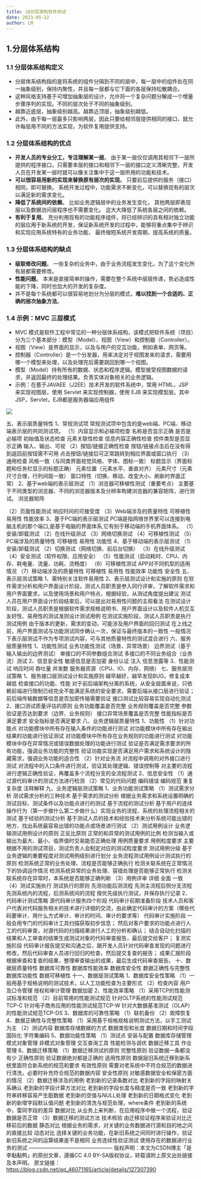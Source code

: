 ```yaml
---
title: 18分层架构软件测试
date: 2023-05-22
author: LM
---
```


## 1.分层体系结构

### 1.1 分层体系结构定义

- 分层体系结构指的是将系统的组件分隔到不同的层中，每一层中的组件处在同一抽象级别，保持内聚性，并且每一层都与它下面的各层保持松散耦合。
- 这种风格支持基于可增加抽象层的设计，允许将一个复杂问题分解成一个增量步骤序列的实现。不同的层次处于不同的抽象级别。
- 越靠近底层，抽象级别越高。越靠近顶层，抽象级别越低。
- 此外，由于每一层最多只影响两层，因此只要给相邻层提供相同的接口，就允许每层用不同的方法实现，为软件复用提供支持。

### 1.2 分层体系结构的优点

- **开发人员的专业分工，专注理解某一层**。 由于某一层仅仅调用其相邻下一层所提供的程序接口，只需要本层的接口和相邻下一层的接口定义清晰完整，开发人员在开发某一层时就可以像关注集中于这一层所用的功能和技术。
- **可以很容易用新的实现来替换原有层次的实现**。 只要前后提供的服务（接口）相同，即可替换。 系统开发过程中，功能需求不断变化，可以替换现有的层次以满足新的需求变化。
- **降低了系统间的依赖**。 比如业务逻辑层中的业务发生变化， 其他两层即表现层以及数据访问层程序也不需要变化。 这大大降低了系统各层之间的依赖。
- **有利于复用**。 充分利用现有的功能程序组件，将已经辨识的具有相对独立功能的层应用于新系统的开发，保证新系统开发的过程中，能够将重点集中于辨识和实现应用系统特有的业务功能， 最终缩短系统开发周期，提高系统的质量。

### 1.3 分层体系结构的缺点

- **级联修改问题**。 一些复杂的业务中，由于业务流程发生变化，为了这个变化所有层都需要修改。
- **性能问题**。 本来是直接简单的操作，需要在整个系统中层层传递，势必造成性能的下降，同时也加大的开发的复杂度。
- 并不是每个系统都可以很容易地划分为分层的模式，**难以找到一个合适的、正确的层次抽象方法**。

### 1.4 示例：MVC 三层模式 

- MVC 模式是软件工程中常见的一种分层体系结构，该模式把软件系统（项目）分为三个基本部分：模型（Model）、视图（View）和控制器（Controller）。
- 视图（View）是界面的显示，以及与用户的交互功能，例如表单、网页等。
- 控制器（Controller）是一个分发器，用来决定对于视图发来的请求，需要用哪一个模型来处理，以及处理完后需要跳回到哪一个视图。
- 模型（Model）持有所有的数据、状态和程序逻辑。模型接受视图数据的请求，并返回最终的处理结果。负责实体对象相关的业务逻辑。
- 示例：在基于JAVAEE（J2EE）技术开发的软件系统中，常用 HTML，JSP 来实现视图层，使用 Servlet 来实现控制器，使用 EJB 来实现模型层。其中 JSP，Servlet，EJB都是服务器端应用组件

![](/images/drawingbed/img/202309191155620.png)

五、表示层质量特性
1、常规测试项
常规测试项中包含的是web端、PC端、移动端表示层的共同测试项。
（1）内容显示和必输项检查
名称是否显示正确
是否是必输项
初始值及状态检查
元素关联性检查
信息内容正确性检查
控件类型是否显示正确
输入、输出、可视
（2）按钮/链接正确性检查
按钮/链接点击后在没有得到返回前按钮需不可用
点击按钮/链接后可正常跳转到相应界面或窗口执行
（3）通用检查
风格一致（与同类界面视觉风格、字体、图标一致）
标题显示（界面标题和任务栏显示的标题正确）
元素位置（元素水平、垂直对齐）
元素尺寸（元素尺寸合理，行列间距一致）
窗口特性（切换、移动、改变大小、刷新时界面正常）
2、基于web端的表示层测试
（1）浏览器可移植性测试（重要考点）
主要基于不同类型的浏览器、不同的浏览器版本及分辨率构建浏览器的兼容矩阵，进行测试。
浏览器矩阵

（2）页面性能测试
响应时间的可接受度
（3）Web端涉及的质量特性
可移植性
易用性
性能效率
3、基于PC端的表示层测试
PC端是指网络世界里可以连接到电脑主机的那个端口,是基于电脑的界面体系,它有别于移动端的手机界面体系。
（1）安装/卸载测试
（2）在线升级测试
（3）网络切换测试
（4）可移植性测试
（5）PC端涉及的质量特性
可移植性
易用性
功能性
4、基于移动端的表示层测试
（1）安装/卸载测试
（2）切换测试（网络切换、前后台切换）
（3）在线升级测试
（4）安全测试（软件权限、应用安全）
（5）性能测试（启动耗时、CPU、内存、耗电量、流量、功耗、流畅度）
（6）可移植性测试
APP对不同机型的适用情况
（7）移动端涉及的质量特性
可移植性
易用性
性能效率
功能性
安全性
五、表示层测试策略
1、需特别关注软件易用性
2、表示层测试设计和实施的原则
在软件需求分析和用户界面设计阶段，测试人员职责是参入同行评审，了解软件需求和用户界面要求，以及使用场景和用户特点，根据经验，从测试角度提出建议
测试人员在用户界面设计阶段结束后，可以提出对易用性问题的主观看法
在测试设计阶段，测试人员职责是根据软件需求规格说明书、用户界面设计以及软件人机交互友好性、易用性的测试准则设计测试用例
在测试实施阶段，测试人员职责是执行测试用例
由于版本的更新，需求的变动，可能涉及用户界面的回归测试
在上线之前，用户界面测试与功能测试同步确认一次，保证与最终版本的一致性
一般情况下表示层测试不作为专项测试内容，可与其他质量特性的测试混合进行
六、服务层质量特性
1、功能性测试
业务功能性测试（场景、异常场景）
边界测试（基于输入输出的边界测试）
单接口的不同参数组合测试
多接口的不同业务组合（业务流）测试
2、信息安全性
敏感信息是否加密
身份认证
注入
信息泄露等
3、性能测试
响应时间
吞吐量
并发数
服务器资源（CPU、IO、内存、网络）
七、服务层测试策略
1、服务接口层测试设计和实施原则
越早越好，越早发现BUG，修复成本越低
检查接口的功能、性能
对于前后端架构分离的系统，从安全层面来说，只依赖前端进行限制已经完全不能满足系统的安全要求，需要后端从接口层进行验证；前后端传输数据等信息是否加密传输需要验证
接口测试比较容易实现自动化测试
2、接口测试质量评估的原则
业务功能覆盖是否完整
业务规则覆盖是否完整
参数验证是否达到要求（边界、业务规则）
接口异常场景覆盖是否完整
性能指标是否满足要求
安全指标是否满足要求
八、业务逻辑层质量特性
1、功能性
（1）针对功能点
对功能模块中所有存在输入条件的功能进行测试
对功能模块中所有存在输出结果的功能进行验证测试
对功能模块中所有存在业务规则的功能进行测试
对功能模块中存在异常情况或错误数据处理的功能进行测试
验证是否满足需求要求的所有功能，强调业务功能的完整性
验证功能实现是否满足用户需求和系统设计的隐藏需求，强调业务功能的适合性
（2）针对业务流
对流程中调用的对外接口进行测试
对流程中的入口条件进行测试，验证其处理逻辑、错误控制等
对主要的流程进行逻辑正确性验证，再覆盖多个流程分支的全流程测试
2、信息安全性
（1）通过源代码审计的测试方法进行检测
（2）常见的代码问题
编码错误
编码规范
重复
复杂度
注释解释
九、业务逻辑层测试策略
1、业务功能测试策略
（1）测试需求分析
测试需求分析的三种技术
基于需求的测试分析
根据业务需求和系统设置明确的测试目标、测试条件以及功能点进行的测试
基于流程的测试分析
基于用户的连续操作行为（第一步做什么第二步做什么）实现业务的流程、系统的处理流程相关的测试
基于经验的测试分析
基于测试人员的技术和经验技术来分析系统可能出错的地方、找出系统最容易出错的功能点或场景进行测试
（2）测试用例设计
业务逻辑测试用例设计的原则
正反比原则
正常的和异常的测试用例的比例
检测当输入或输出为最大、最小、临界值时交易能否正确处理
用例质量要求
用例粒度要求
主要根据不用的测试项目，测试负责人会制定对应的测试粒度要求
测试用例分级
基于业务逻辑的重要程度对测试用例级别进行划分
业务流程测试用例设计测试执行的原则
检测系统正常的业务处理、流程是否能够正确执行
检测关联系统在正常情况下的协调运作情况
检测系统异常的业务处理、容错处理是否能够正常执行
检测关联系统存在异常时，本系统是否能够正确判断
（3）用例评审
详细
全面
一致
（4）测试实施执行
测试执行的原则
先测功能后测流程
先测主流程后侧分支流程
先测系统内的流程，后测系统间的流程
按优先级执行测试，并保存执行记录
2、代码审计测试策略
源代码审计服务四个阶段
代码审计前期准备阶段
技术人员和客户代表对代码服务相关的技术进行详细的交流，由此确定代码审计的方案（哪些代码要审计、用什么方式审计、审计的时间、审计的要求等）
代码审计实施阶段
一般会用专门的代码审计工具扫描获取初步信息；
然后对客户要求的功能点进行人工的代码审查，对源代码的扫描结果进行人工的分析和确认；
结合自动化扫描的结果和人工审查的结果生成测试对象的代码审查报告，最后提交给客户；
复测实施阶段
代码审计报告提交和沟通之后，跟开发人员针对代码审查发现的问题进行修改，然后代码审查人员进行回归的检查，然后提交复查的报告；
成果汇报阶段
根据审查和复查的结果，整理审查输出的成果，最后生成代码审查报告。
十、数据层质量特性
数据库可靠性
数据库性能效率
数据库安全性
数据正确性与完整性
数据库功能性
数据可移植性
十一、数据层测试策略
1、数据库安全性策略
（1）一般用基于规格说明的测试技术，以人工功能检查为主要形式
（2）检查内容
用户及口令管理
授权和审计管理
数据加密
2、性能效率策略
（1）采用TCP的性能测试标准和规范
（2）目前常用的性能测试规范
针对OLTP系统的性能测试规范TCP-C
针对电子商务应用的性能测试规范TCP-W
针对大数据基准测试（OLAP）的性能测试规范TCP-DS
3、数据库的可靠性策略
（1）联机备份
（2）故障恢复
4、数据正确性与完整性策略
（1）采用基于规格规格说明测试方法，以手工测试为主
（2）测试内容
数据库存储数据的方式
数据类型和长度
数据日期和时间字段
国际化
字符集编码
5、数据功能性策略
（1）测试点
安装与配置
数据库存储管理
模式对象管理
非模式对象管理
交互查询工具
性能检测与调优
数据迁移工具
作业管理
6、数据迁移策略
（1）数据迁移测试的原则
完整性原则
验证数据一条都没有少
正确性原则
验证数据绝对都是正确的
适用性原则
数据层旧系统迁移到新系统里面符合新系统的规范和要求
有效性原则
需要对老系统中不符合规范的数据进行清洗，必要时补充符合规范的数据内容
安全性原则
对敏感数据安全和保密方面的情况
（2）数据迁移涉及的用例
老到新的记录条数对比
老到新的字段的映射关系确认
老到新的字段计算方法对比
老到新的字段长度与精度是否一致
老到新的字符串转移容易产生脏数据
老到新的空值与NULL处理
老到新的日期格式变化
老到新的新增字段默认值问题
老到新的清洗与规范处理，where条件
老到新的系统中，雷同字段的差异
数据对比
从业务上来判断，在应用程序中做一个流程，验证数据是否正常
（3）数据迁移的测试方法
技术核验
由迁移验证程序来验证对比迁移前后的数据
静态对比
根据业务的需求，对关键的业务数据进行源和目的地之间的直接比较
动态对比
选择关键的业务功能，在新旧系统之间同时进行操作，验证新旧系统之间的运算结果是不是相同
业务连续性验证测试
使用存在的数据进行业务的测试
————————————————
版权声明：本文为CSDN博主「是李黏黏鸭」的原创文章，遵循CC 4.0 BY-SA版权协议，转载请附上原文出处链接及本声明。
原文链接：https://blog.csdn.net/qq_46071165/article/details/127307390
